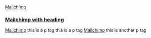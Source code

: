 [Mailchimp](www.mailchimp.com)
### [Mailchimp with heading](www.mailchimp.com)
[Mailchimp](www.mailchimp.com) this is a p tag
this is a p tag [Mailchimp](www.mailchimp.com) this is another p tag